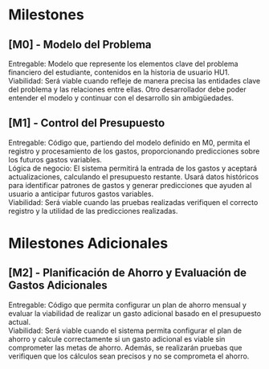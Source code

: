 # Milestones

## [M0] - Modelo del Problema
Entregable: Modelo que represente los elementos clave del problema financiero del estudiante, contenidos en la historia de usuario HU1.  
Viabilidad: Será viable cuando refleje de manera precisa las entidades clave del problema y las relaciones entre ellas. Otro desarrollador debe poder entender el modelo y continuar con el desarrollo sin ambigüedades.  

## [M1] - Control del Presupuesto
Entregable: Código que, partiendo del modelo definido en M0, permita el registro y procesamiento de los gastos, proporcionando predicciones sobre los futuros gastos variables.  
Lógica de negocio: El sistema permitirá la entrada de los gastos y aceptará actualizaciones, calculando el presupuesto restante. Usará datos históricos para identificar patrones de gastos y generar predicciones que ayuden al usuario a anticipar futuros gastos variables.  
Viabilidad: Será viable cuando las pruebas realizadas verifiquen el correcto registro y la utilidad de las predicciones realizadas.  

# Milestones Adicionales 

## [M2] - Planificación de Ahorro y Evaluación de Gastos Adicionales
Entregable: Código que permita configurar un plan de ahorro mensual y evaluar la viabilidad de realizar un gasto adicional basado en el presupuesto actual.  
Viabilidad: Será viable cuando el sistema permita configurar el plan de ahorro y calcule correctamente si un gasto adicional es viable sin comprometer las metas de ahorro. Además, se realizarán pruebas que verifiquen que los cálculos sean precisos y no se comprometa el ahorro.  